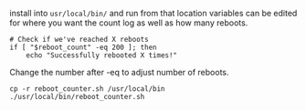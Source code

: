 install into `usr/local/bin/` and run from that location
variables can be edited for where you want the count log as well as how many reboots.
```
# Check if we've reached X reboots
if [ "$reboot_count" -eq 200 ]; then
    echo "Successfully rebooted X times!"
```
Change the number after -eq to adjust number of reboots.


`cp -r reboot_counter.sh /usr/local/bin`
`./usr/local/bin/reboot_counter.sh`

